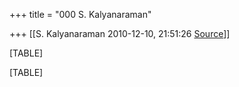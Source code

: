 +++
title = "000 S. Kalyanaraman"

+++
[[S. Kalyanaraman	2010-12-10, 21:51:26 [Source](https://groups.google.com/g/bvparishat/c/D-Wj7rKDSg4)]]



[TABLE]

[TABLE]

  


